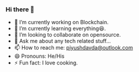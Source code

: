### Hi there 👋


- 🔭 I’m currently working on Blockchain.
- 🌱 I’m currently learning everything😆.
- 👯 I’m looking to collaborate on opensource.
- 💬 Ask me about any tech related stuff...
- 📫 How to reach me: piyushdavda@outlook.com
- 😄 Pronouns: He/His
- ⚡ Fun fact: I love cooking.
